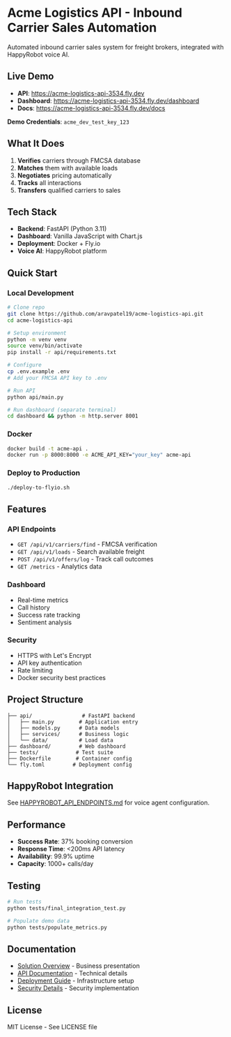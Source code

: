 # Acme Logistics API - Inbound Carrier Sales Automation

Automated inbound carrier sales system for freight brokers, integrated with HappyRobot voice AI.

## Live Demo

- **API**: https://acme-logistics-api-3534.fly.dev
- **Dashboard**: https://acme-logistics-api-3534.fly.dev/dashboard
- **Docs**: https://acme-logistics-api-3534.fly.dev/docs

**Demo Credentials**: `acme_dev_test_key_123`

## What It Does

1. **Verifies** carriers through FMCSA database
2. **Matches** them with available loads
3. **Negotiates** pricing automatically
4. **Tracks** all interactions
5. **Transfers** qualified carriers to sales

## Tech Stack

- **Backend**: FastAPI (Python 3.11)
- **Dashboard**: Vanilla JavaScript with Chart.js
- **Deployment**: Docker + Fly.io
- **Voice AI**: HappyRobot platform

## Quick Start

### Local Development

```bash
# Clone repo
git clone https://github.com/aravpatel19/acme-logistics-api.git
cd acme-logistics-api

# Setup environment
python -m venv venv
source venv/bin/activate
pip install -r api/requirements.txt

# Configure
cp .env.example .env
# Add your FMCSA API key to .env

# Run API
python api/main.py

# Run dashboard (separate terminal)
cd dashboard && python -m http.server 8001
```

### Docker

```bash
docker build -t acme-api .
docker run -p 8000:8000 -e ACME_API_KEY="your_key" acme-api
```

### Deploy to Production

```bash
./deploy-to-flyio.sh
```

## Features

### API Endpoints
- `GET /api/v1/carriers/find` - FMCSA verification
- `GET /api/v1/loads` - Search available freight
- `POST /api/v1/offers/log` - Track call outcomes
- `GET /metrics` - Analytics data

### Dashboard
- Real-time metrics
- Call history
- Success rate tracking
- Sentiment analysis

### Security
- HTTPS with Let's Encrypt
- API key authentication
- Rate limiting
- Docker security best practices

## Project Structure

```
├── api/                # FastAPI backend
│   ├── main.py        # Application entry
│   ├── models.py      # Data models
│   ├── services/      # Business logic
│   └── data/          # Load data
├── dashboard/         # Web dashboard
├── tests/            # Test suite
├── Dockerfile        # Container config
└── fly.toml         # Deployment config
```

## HappyRobot Integration

See [HAPPYROBOT_API_ENDPOINTS.md](./HAPPYROBOT_API_ENDPOINTS.md) for voice agent configuration.

## Performance

- **Success Rate**: 37% booking conversion
- **Response Time**: <200ms API latency
- **Availability**: 99.9% uptime
- **Capacity**: 1000+ calls/day

## Testing

```bash
# Run tests
python tests/final_integration_test.py

# Populate demo data
python tests/populate_metrics.py
```

## Documentation

- [Solution Overview](./ACME_LOGISTICS_SOLUTION.md) - Business presentation
- [API Documentation](./API_DOCUMENTATION.md) - Technical details
- [Deployment Guide](./DEPLOYMENT_GUIDE.md) - Infrastructure setup
- [Security Details](./SECURITY.md) - Security implementation

## License

MIT License - See LICENSE file